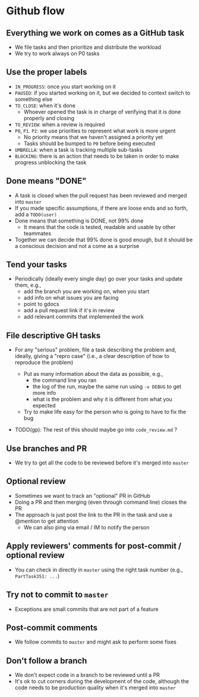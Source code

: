 # Github flow

## Everything we work on comes as a GitHub task
- We file tasks and then prioritize and distribute the workload
- We try to work always on P0 tasks

## Use the proper labels
- `IN_PROGRESS`: once you start working on it
- `PAUSED`: if you started working on it, but we decided to context switch to
  something else
- `TO_CLOSE`: when it's done
    - Whoever opened the task is in charge of verifying that it is done properly
      and closing
- `TO_REVIEW`: when a review is required
- `P0`, `P1`. `P2`: we use priorities to represent what work is more urgent
    - No priority means that we haven't assigned a priority yet
    - Tasks should be bumped to `P0` before being executed
- `UMBRELLA`: when a task is tracking multiple sub-tasks
- `BLOCKING`: there is an action that needs to be taken in order to make progress
  unblocking the task

## Done means "DONE"
- A task is closed when the pull request has been reviewed and merged into
  `master`
- If you made specific assumptions, if there are loose ends and so forth, add a
  `TODO(user)`
- Done means that something is DONE, not 99% done
    - It means that the code is tested, readable and usable by other teammates
- Together we can decide that 99% done is good enough, but it should be a
  conscious decision and not a come as a surprise

## Tend your tasks
- Periodically (ideally every single day) go over your tasks and update them, e.g.,
    - add the branch you are working on, when you start
    - add info on what issues you are facing
    - point to gdocs
    - add a pull request link if it's in review
    - add relevant commits that implemented the work

## File descriptive GH tasks
- For any "serious" problem, file a task describing the problem and, ideally, giving a
  "repro case" (i.e., a clear description of how to reproduce the problem)
    - Put as many information about the data as possible, e.g.,
        - the command line you ran
        - the log of the run, maybe the same run using `-v DEBUG` to get more
          info
        - what is the problem and why it is different from what you expected
    - Try to make life easy for the person who is going to have to fix the bug

- TODO(gp): The rest of this should maybe go into `code_review.md` ?

## Use branches and PR
- We try to get all the code to be reviewed before it's merged into `master`

## Optional review
- Sometimes we want to track an "optional" PR in GitHub
- Doing a PR and then merging (even through command line) closes the PR
- The approach is just post the link to the PR in the task and use a @mention
  to get attention
    - We can also ping via email / IM to notify the person

## Apply reviewers' comments for post-commit / optional review
- You can check in directly in `master` using the right task number (e.g., 
  `PartTask351: ...`)

## Try not to commit to `master`
- Exceptions are small commits that are not part of a feature

## Post-commit comments
- We follow commits to `master` and might ask to perform some fixes

## Don't follow a branch
- We don't expect code in a branch to be reviewed until a PR
- It's ok to cut corners during the development of the code, although the code
  needs to be production quality when it's merged into `master`
